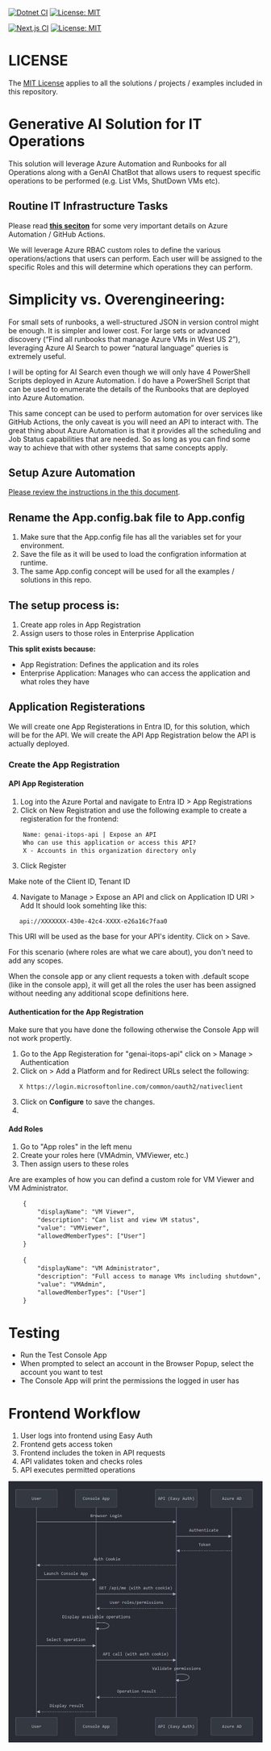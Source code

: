 [![Dotnet CI](https://github.com/Rickcau/gen-ai-itops/actions/workflows/dotnet-ci.yml/badge.svg)](https://github.com/Rickcau/gen-ai-itops/actions/workflows/dotnet-ci.yml) [![License: MIT](https://img.shields.io/badge/License-MIT-yellow.svg)](https://opensource.org/licenses/MIT)



[![Next.js CI](https://github.com/Rickcau/gen-ai-itops/actions/workflows/nextjs-ci.yml/badge.svg)](https://github.com/Rickcau/gen-ai-itops/actions/workflows/nextjs-ci.yml)
[![License: MIT](https://img.shields.io/badge/License-MIT-yellow.svg)](https://opensource.org/licenses/MIT)

# LICENSE
The [MIT License](./LICENSE) applies to all the solutions / projects / examples included in this repository.

# Generative AI Solution for IT Operations
This solution will leverage Azure Automation and Runbooks for all Operations along with a GenAI ChatBot that allows users to request specific operations to be performed (e.g. List VMs, ShutDown VMs etc).  

## Routine IT Infrastructure Tasks
Please read **[this seciton](./notes/ImportantNotes.md)** for some very important details on Azure Automation / GitHub Actions.

We will leverage Azure RBAC custom roles to define the various operations/actions that users can perform.  Each user will be assigned to the specific Roles and this will determine which operations they can perform.

# Simplicity vs. Overengineering:

For small sets of runbooks, a well-structured JSON in version control might be enough. It is simpler and lower cost.
For large sets or advanced discovery (“Find all runbooks that manage Azure VMs in West US 2”), leveraging Azure AI Search to power “natural language” queries is extremely useful.

I will be opting for AI Search even though we will only have 4 PowerShell Scripts deployed in Azure Automation.   I do have a PowerShell Script that can be used to enumerate the details of the Runbooks that are deployed into Azure Automation.

This same concept can be used to perform automation for over services like GitHub Actions, the only caveat is you will need an API to interact with.  The great thing about Azure Automation is that it provides all the scheduling and Job Status capabilities that are needed.  So as long as you can find some way to achieve that with other systems that same concepts apply.   

## Setup Azure Automation
[Please review the instructions in the this document](./RunBooks.md).

## Rename the App.config.bak file to App.config
1. Make sure that the App.config file has all the variables set for your environment.
2. Save the file as it will be used to load the configration information at runtime.
3. The same App.config concept will be used for all the examples / solutions in this repo.

## The setup process is:

1. Create app roles in App Registration
2. Assign users to those roles in Enterprise Application

**This split exists because:**

- App Registration: Defines the application and its roles
- Enterprise Application: Manages who can access the application and what roles they have

## Application Registerations
We will create one App Registerations in Entra ID, for this solution, which will be for the API.  We will create the API App Registration below the API is actually deployed.

### Create the App Registration
#### API App Registeration
1. Log into the Azure Portal and navigate to  Entra ID > App Registrations
2. Click on New Registration and use the following example to create a registeration for the frontend:
```
    Name: genai-itops-api | Expose an API
    Who can use this application or access this API?
    X - Accounts in this organization directory only
```
3. Click Register

Make note of the Client ID, Tenant ID

4. Navigate to Manage > Expose an API and click on Application ID URI > Add
It should look somehting like this:
```
   api://XXXXXXX-430e-42c4-XXXX-e26a16c7faa0
```
This URI will be used as the base for your API's identity.
Click on > Save.

For this scenario (where roles are what we care about), you don't need to add any scopes.

When the console app or any client requests a token with .default scope (like in the console app), it will get all the roles the user has been assigned without needing any additional scope definitions here.

#### Authentication for the App Registration
Make sure that you have done the following otherwise the Console App will not work propertly.
1. Go to the App Registeration for "genai-itops-api" click on > Manage > Authentication
2. Click on > Add a Platform and for Redirect URLs select the following:

```
   X https://login.microsoftonline.com/common/oauth2/nativeclient
```

3. Click on **Configure** to save the changes.
1. 
#### Add Roles
1. Go to "App roles" in the left menu
2. Create your roles here (VMAdmin, VMViewer, etc.)
3. Then assign users to these roles

Are are examples of how you can defind a custom role for VM Viewer and VM Administrator.

```
    {
        "displayName": "VM Viewer",
        "description": "Can list and view VM status",
        "value": "VMViewer",
        "allowedMemberTypes": ["User"]
    }

    {
        "displayName": "VM Administrator",
        "description": "Full access to manage VMs including shutdown",
        "value": "VMAdmin",
        "allowedMemberTypes": ["User"]
    }
```

# Testing
- Run the Test Console App
- When prompted to select an account in the Browser Popup, select the account you want to test
- The Console App will print the permissions the logged in user has


# Frontend Workflow
1. User logs into frontend using Easy Auth
2. Frontend gets access token
3. Frontend includes the token in API requests
4. API validates token and checks roles
5. API executes permitted operations

![frontend-workflow](/images/easy-auth-flow-console-app.jpg)
